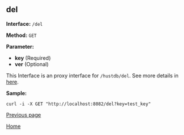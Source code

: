 ## del ##

**Interface:** `/del`

**Method:** `GET`

**Parameter:** 

*  **key** (Required)  
*  **ver** (Optional)  

This Interface is an proxy interface for `/hustdb/del`. See more details in [here](../hustdb/hustdb/del.md).  

**Sample:**

    curl -i -X GET "http://localhost:8082/del?key=test_key"

[Previous page](../ha.md)

[Home](../../index.md)
